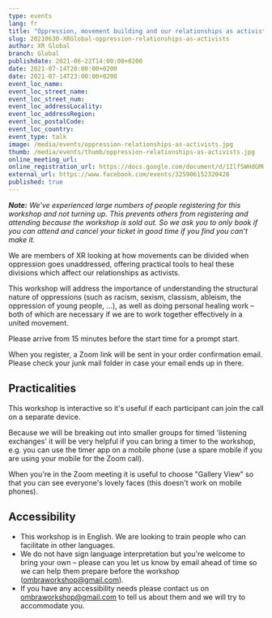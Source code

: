 ```yaml
---
type: events
lang: fr
title: "Oppression, movement building and our relationships as activists"
slug: 20210630-XRGlobal-oppression-relationships-as-activists
author: XR Global
branch: Global
publishdate: 2021-06-22T14:00:00+0200
date: 2021-07-14T20:00:00+0200
date: 2021-07-14T23:00:00+0200
event_loc_name:
event_loc_street_name:
event_loc_street_num:
event_loc_addressLocality:
event_loc_addressRegion:
event_loc_postalCode:
event_loc_country:
event_type: talk
image: /media/events/oppression-relationships-as-activists.jpg
thumb: /media/events/thumb/oppression-relationships-as-activists.jpg
online_meeting_url:
online_registration_url: https://docs.google.com/document/d/1IlfSWHdGMUXN8jNOuVTeGChXyH6g7zMSghetz9JDVLU
external_url: https://www.facebook.com/events/325906152320428
published: true
---
```

_**Note:** We've experienced large numbers of people registering for this workshop and not turning up. This prevents others from registering and attending because the workshop is sold out. So we ask you to only book if you can attend and cancel your ticket in good time if you find you can't make it._

We are members of XR looking at how movements can be divided when oppression goes unaddressed, offering practical tools to heal these divisions which affect our relationships as activists.

This workshop will address the importance of understanding the structural nature of oppressions (such as racism, sexism, classism, ableism, the oppression of young people, ...), as well as doing personal healing work – both of which are necessary if we are to work together effectively in a united movement.

Please arrive from 15 minutes before the start time for a prompt start.

When you register, a Zoom link will be sent in your order confirmation email. Please check your junk mail folder in case your email ends up in there.

## Practicalities
This workshop is interactive so it's useful if each participant can join the call on a separate device.

Because we will be breaking out into smaller groups for timed 'listening exchanges' it will be very helpful if you can bring a timer to the workshop, e.g. you can use the timer app on a mobile phone (use a spare mobile if you are using your mobile for the Zoom call).

When you're in the Zoom meeting it is useful to choose "Gallery View" so that you can see everyone's lovely faces (this doesn't work on mobile phones).

## Accessibility
* This workshop is in English. We are looking to train people who can facilitate in other languages.
* We do not have sign language interpretation but you're welcome to bring your own – please can you let us know by email ahead of time so we can help them prepare before the workshop (ombraworkshop@gmail.com).
* If you have any accessibility needs please contact us on ombraworkshop@gmail.com to tell us about them and we will try to accommodate you.
